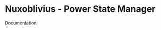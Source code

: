 # Nuxoblivius - Power State Manager

[Documentation](https://notelementimport.github.io/nuxoblivius-docs/release/overview.html)
